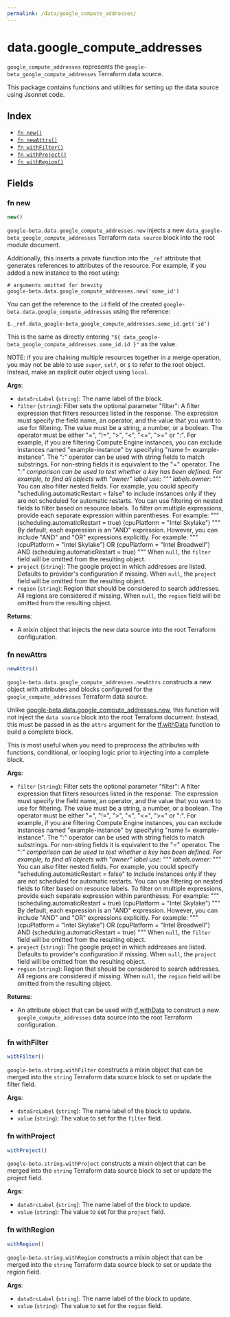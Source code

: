 ```yaml
---
permalink: /data/google_compute_addresses/
---
```


# data.google_compute_addresses

`google_compute_addresses` represents the `google-beta_google_compute_addresses` Terraform data source.



This package contains functions and utilities for setting up the data source using Jsonnet code.


## Index

* [`fn new()`](#fn-new)
* [`fn newAttrs()`](#fn-newattrs)
* [`fn withFilter()`](#fn-withfilter)
* [`fn withProject()`](#fn-withproject)
* [`fn withRegion()`](#fn-withregion)

## Fields

### fn new

```ts
new()
```


`google-beta.data.google_compute_addresses.new` injects a new `data_google-beta_google_compute_addresses` Terraform `data source`
block into the root module document.

Additionally, this inserts a private function into the `_ref` attribute that generates references to attributes of the
resource. For example, if you added a new instance to the root using:

    # arguments omitted for brevity
    google-beta.data.google_compute_addresses.new('some_id')

You can get the reference to the `id` field of the created `google-beta.data.google_compute_addresses` using the reference:

    $._ref.data_google-beta_google_compute_addresses.some_id.get('id')

This is the same as directly entering `"${ data_google-beta_google_compute_addresses.some_id.id }"` as the value.

NOTE: if you are chaining multiple resources together in a merge operation, you may not be able to use `super`, `self`,
or `$` to refer to the root object. Instead, make an explicit outer object using `local`.

**Args**:
  - `dataSrcLabel` (`string`): The name label of the block.
  - `filter` (`string`): Filter sets the optional parameter &#34;filter&#34;: A filter expression that
filters resources listed in the response. The expression must specify
the field name, an operator, and the value that you want to use for
filtering. The value must be a string, a number, or a boolean. The
operator must be either &#34;=&#34;, &#34;!=&#34;, &#34;&gt;&#34;, &#34;&lt;&#34;, &#34;&lt;=&#34;, &#34;&gt;=&#34; or &#34;:&#34;. For
example, if you are filtering Compute Engine instances, you can
exclude instances named &#34;example-instance&#34; by specifying &#34;name !=
example-instance&#34;. The &#34;:&#34; operator can be used with string fields to
match substrings. For non-string fields it is equivalent to the &#34;=&#34;
operator. The &#34;:*&#34; comparison can be used to test whether a key has
been defined. For example, to find all objects with &#34;owner&#34; label
use: &#34;&#34;&#34; labels.owner:* &#34;&#34;&#34; You can also filter nested fields. For
example, you could specify &#34;scheduling.automaticRestart = false&#34; to
include instances only if they are not scheduled for automatic
restarts. You can use filtering on nested fields to filter based on
resource labels. To filter on multiple expressions, provide each
separate expression within parentheses. For example: &#34;&#34;&#34;
(scheduling.automaticRestart = true) (cpuPlatform = &#34;Intel Skylake&#34;)
&#34;&#34;&#34; By default, each expression is an &#34;AND&#34; expression. However, you
can include &#34;AND&#34; and &#34;OR&#34; expressions explicitly. For example: &#34;&#34;&#34;
(cpuPlatform = &#34;Intel Skylake&#34;) OR (cpuPlatform = &#34;Intel Broadwell&#34;)
AND (scheduling.automaticRestart = true) &#34;&#34;&#34; When `null`, the `filter` field will be omitted from the resulting object.
  - `project` (`string`): The google project in which addresses are listed. Defaults to provider&#39;s configuration if missing. When `null`, the `project` field will be omitted from the resulting object.
  - `region` (`string`): Region that should be considered to search addresses. All regions are considered if missing. When `null`, the `region` field will be omitted from the resulting object.

**Returns**:
- A mixin object that injects the new data source into the root Terraform configuration.


### fn newAttrs

```ts
newAttrs()
```


`google-beta.data.google_compute_addresses.newAttrs` constructs a new object with attributes and blocks configured for the `google_compute_addresses`
Terraform data source.

Unlike [google-beta.data.google_compute_addresses.new](#fn-new), this function will not inject the `data source`
block into the root Terraform document. Instead, this must be passed in as the `attrs` argument for the
[tf.withData](https://github.com/tf-libsonnet/core/tree/main/docs#fn-withdata) function to build a complete block.

This is most useful when you need to preprocess the attributes with functions, conditional, or looping logic prior to
injecting into a complete block.

**Args**:
  - `filter` (`string`): Filter sets the optional parameter &#34;filter&#34;: A filter expression that
filters resources listed in the response. The expression must specify
the field name, an operator, and the value that you want to use for
filtering. The value must be a string, a number, or a boolean. The
operator must be either &#34;=&#34;, &#34;!=&#34;, &#34;&gt;&#34;, &#34;&lt;&#34;, &#34;&lt;=&#34;, &#34;&gt;=&#34; or &#34;:&#34;. For
example, if you are filtering Compute Engine instances, you can
exclude instances named &#34;example-instance&#34; by specifying &#34;name !=
example-instance&#34;. The &#34;:&#34; operator can be used with string fields to
match substrings. For non-string fields it is equivalent to the &#34;=&#34;
operator. The &#34;:*&#34; comparison can be used to test whether a key has
been defined. For example, to find all objects with &#34;owner&#34; label
use: &#34;&#34;&#34; labels.owner:* &#34;&#34;&#34; You can also filter nested fields. For
example, you could specify &#34;scheduling.automaticRestart = false&#34; to
include instances only if they are not scheduled for automatic
restarts. You can use filtering on nested fields to filter based on
resource labels. To filter on multiple expressions, provide each
separate expression within parentheses. For example: &#34;&#34;&#34;
(scheduling.automaticRestart = true) (cpuPlatform = &#34;Intel Skylake&#34;)
&#34;&#34;&#34; By default, each expression is an &#34;AND&#34; expression. However, you
can include &#34;AND&#34; and &#34;OR&#34; expressions explicitly. For example: &#34;&#34;&#34;
(cpuPlatform = &#34;Intel Skylake&#34;) OR (cpuPlatform = &#34;Intel Broadwell&#34;)
AND (scheduling.automaticRestart = true) &#34;&#34;&#34; When `null`, the `filter` field will be omitted from the resulting object.
  - `project` (`string`): The google project in which addresses are listed. Defaults to provider&#39;s configuration if missing. When `null`, the `project` field will be omitted from the resulting object.
  - `region` (`string`): Region that should be considered to search addresses. All regions are considered if missing. When `null`, the `region` field will be omitted from the resulting object.

**Returns**:
  - An attribute object that can be used with [tf.withData](https://github.com/tf-libsonnet/core/tree/main/docs#fn-withdata) to construct a new `google_compute_addresses` data source into the root Terraform configuration.


### fn withFilter

```ts
withFilter()
```

`google-beta.string.withFilter` constructs a mixin object that can be merged into the `string`
Terraform data source block to set or update the filter field.



**Args**:
  - `dataSrcLabel` (`string`): The name label of the block to update.
  - `value` (`string`): The value to set for the `filter` field.


### fn withProject

```ts
withProject()
```

`google-beta.string.withProject` constructs a mixin object that can be merged into the `string`
Terraform data source block to set or update the project field.



**Args**:
  - `dataSrcLabel` (`string`): The name label of the block to update.
  - `value` (`string`): The value to set for the `project` field.


### fn withRegion

```ts
withRegion()
```

`google-beta.string.withRegion` constructs a mixin object that can be merged into the `string`
Terraform data source block to set or update the region field.



**Args**:
  - `dataSrcLabel` (`string`): The name label of the block to update.
  - `value` (`string`): The value to set for the `region` field.
